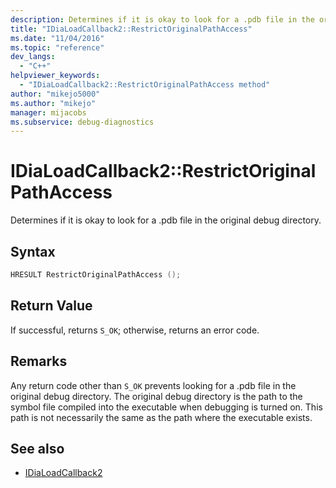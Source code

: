```yaml
---
description: Determines if it is okay to look for a .pdb file in the original debug directory.
title: "IDiaLoadCallback2::RestrictOriginalPathAccess"
ms.date: "11/04/2016"
ms.topic: "reference"
dev_langs:
  - "C++"
helpviewer_keywords:
  - "IDiaLoadCallback2::RestrictOriginalPathAccess method"
author: "mikejo5000"
ms.author: "mikejo"
manager: mijacobs
ms.subservice: debug-diagnostics
---
```


# IDiaLoadCallback2::RestrictOriginalPathAccess

Determines if it is okay to look for a .pdb file in the original debug directory.

## Syntax

```c++
HRESULT RestrictOriginalPathAccess ();
```

## Return Value

If successful, returns `S_OK`; otherwise, returns an error code.

## Remarks

Any return code other than `S_OK` prevents looking for a .pdb file in the original debug directory. The original debug directory is the path to the symbol file compiled into the executable when debugging is turned on. This path is not necessarily the same as the path where the executable exists.

## See also

- [IDiaLoadCallback2](../../debugger/debug-interface-access/idialoadcallback2.md)
